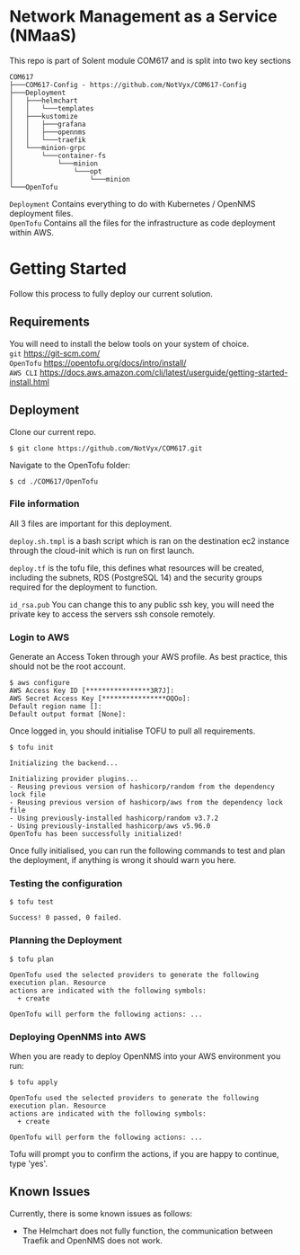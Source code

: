 # Network Management as a Service (NMaaS)

This repo is part of Solent module COM617 and is split into two key sections
```
COM617
├───COM617-Config - https://github.com/NotVyx/COM617-Config
├───Deployment
│   ├───helmchart
│   │   └───templates
│   ├───kustomize
│   │   ├───grafana
│   │   ├───opennms
│   │   └───traefik
│   └───minion-grpc
│       └───container-fs
│           └───minion
│               └───opt
│                   └───minion
└───OpenTofu
```
`Deployment` Contains everything to do with Kubernetes / OpenNMS deployment files.<br />
`OpenTofu` Contains all the files for the infrastructure as code deployment within AWS.

# Getting Started
Follow this process to fully deploy our current solution.

## Requirements
You will need to install the below tools on your system of choice. <br />
`git` https://git-scm.com/ <br />
`OpenTofu` https://opentofu.org/docs/intro/install/ <br />
`AWS CLI` https://docs.aws.amazon.com/cli/latest/userguide/getting-started-install.html <br />

## Deployment
Clone our current repo.
```
$ git clone https://github.com/NotVyx/COM617.git
```
Navigate to the OpenTofu folder:
```
$ cd ./COM617/OpenTofu
```

### File information
All 3 files are important for this deployment. 

`deploy.sh.tmpl` is a bash script which is ran on the destination ec2 instance through the cloud-init which is run on first launch.

`deploy.tf` is the tofu file, this defines what resources will be created, including the subnets, RDS (PostgreSQL 14) and the security groups required for the deployment to function.

`id_rsa.pub` You can change this to any public ssh key, you will need the private key to access the servers ssh console remotely. 

### Login to AWS
Generate an Access Token through your AWS profile. As best practice, this should not be the root account. 
```
$ aws configure
AWS Access Key ID [****************3R7J]:
AWS Secret Access Key [****************OQOo]: 
Default region name []: 
Default output format [None]:

```
Once logged in, you should initialise TOFU to pull all requirements.
```
$ tofu init

Initializing the backend...

Initializing provider plugins...
- Reusing previous version of hashicorp/random from the dependency lock file
- Reusing previous version of hashicorp/aws from the dependency lock file
- Using previously-installed hashicorp/random v3.7.2
- Using previously-installed hashicorp/aws v5.96.0
OpenTofu has been successfully initialized!

```

Once fully initialised, you can run the following commands to test and plan the deployment, if anything is wrong it should warn you here.

### Testing the configuration
```
$ tofu test

Success! 0 passed, 0 failed.
```

### Planning the Deployment
```
$ tofu plan

OpenTofu used the selected providers to generate the following execution plan. Resource
actions are indicated with the following symbols:
  + create

OpenTofu will perform the following actions: ...
```

### Deploying OpenNMS into AWS
When you are ready to deploy OpenNMS into your AWS environment you run:
```
$ tofu apply

OpenTofu used the selected providers to generate the following execution plan. Resource       
actions are indicated with the following symbols:
  + create

OpenTofu will perform the following actions: ...
```
Tofu will prompt you to confirm the actions, if you are happy to continue, type 'yes'.




## Known Issues
Currently, there is some known issues as follows:
- The Helmchart does not fully function, the communication between Traefik and OpenNMS does not work.



